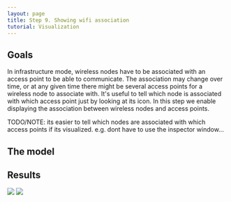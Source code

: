 ```yaml
---
layout: page
title: Step 9. Showing wifi association
tutorial: Visualization
---
```


## Goals

In infrastructure mode, wireless nodes have to be associated with an access point to be able to communicate.
The association may change over time, or at any given time there might be several access points for a
wireless node to associate with. It's useful to tell which node is associated with which access point just by looking at its icon.
In this step we enable displaying the association between wireless nodes and access points.

TODO/NOTE: its easier to tell which nodes are associated with which access points if its visualized. e.g. dont have to use the inspector window...

## The model
<!--
The pedestrians are in the access point's communication range, so they can associate with that.

In the ini file we need to set only the <tt>Ieee80211Visualizer</tt>'s parameters.
This visualizer will display us information about the association.
We can set which nodes and which interfaces are considered, like at <tt>InterfaceTableVisualizer</tt>.

Here is the appropriate configuration:

@dontinclude omnetpp.ini
@skipline [Config Visualization07]
@until ####
-->
## Results

<img src="step09_wifi_assoc_2d.gif">
<img src="step7_result2.gif">
<!--
In Module view mode we can monitor the association process, we see all messages between the nodes.
When a pedestrian send an <tt>Assoc</tt> message, the access point in its communication range receive that, and a signal sign appear above the access point.
In response to this <tt>Assoc</tt> message, the access point reply with an <tt>AssocResp-</tt> message.
If the association is successful it's <tt>AssocResp-OK</tt> and a signal sign appear above that pedestrian who wants to associate with the access point.

In 3D view mode as a result of the association process the signal sing appears above the appropriate network node.
-->

Sources: @ref omnetpp.ini, @ref VisualizationNetworks.ned
